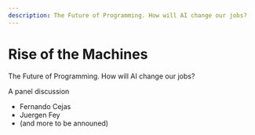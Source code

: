 ```yaml
---
description: The Future of Programming. How will AI change our jobs?
---
```


# Rise of the Machines

The Future of Programming. How will AI change our jobs?

A panel discussion

* Fernando Cejas
* Juergen Fey
* \(and more to be announed\)

